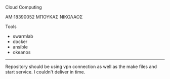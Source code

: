 Cloud Computing 

AM:18390052
ΜΠΟΥΚΑΣ ΝΙΚΟΛΑΟΣ

 Tools

* swarmlab
* docker 
* ansible
* okeanos


----
Repository should be using vpn connection 
as well as the make files and start service.
I couldn't deliver in time.